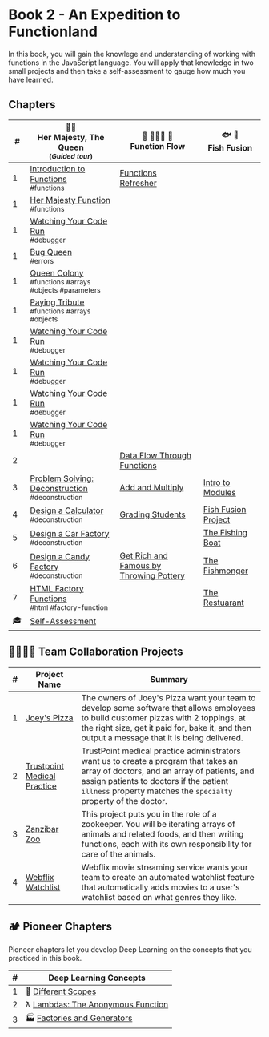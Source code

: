 # Book 2 - An Expedition to Functionland

In this book, you will gain the knowlege and understanding of working with functions in the JavaScript language. You will apply that knowledge in two small projects and then take a self-assessment to gauge how much you have learned.

## Chapters

| #   | 👸🏽 <br/> Her Majesty, The Queen <br/><sub>(_Guided tour_)</sub> | 🌊 🏄🏾‍♂️ 🌊<br/> Function Flow | 🐟 🍣 <br/> Fish Fusion |
| --- | --- | --- | --- |
| 1   | [Introduction to Functions](./chapters/QUEEN_INTRO.md) <br/> <sub style="font-size:0.85rem;">#functions</sub> | [Functions Refresher](./chapters/QUEEN_REFRESH.md) | |
| 1   | [Her Majesty Function](./chapters/QUEEN_HAIL.md) <br/> <sub style="font-size:0.85rem;">#functions</sub> | | |
| 1   | [Watching Your Code Run](./chapters/QUEEN_DEBUGGER.md) <br/> <sub style="font-size:0.85rem;">#debugger</sub> | | |
| 1   | [Bug Queen](./chapters/QUEEN_ERRORS.md) <br/> <sub style="font-size:0.85rem;">#errors</sub> | | |
| 1   | [Queen Colony](./chapters/QUEEN_COLLECTION.md) <br/> <sub style="font-size:0.85rem;">#functions #arrays #objects #parameters</sub> | | |
| 1   | [Paying Tribute](./chapters/QUEEN_TRIBUTE.md) <br/> <sub style="font-size:0.85rem;">#functions #arrays #objects</sub> | | |
| 1   | [Watching Your Code Run](./chapters/QUEEN_DEBUGGER.md) <br/> <sub style="font-size:0.85rem;">#debugger</sub> | | |
| 1   | [Watching Your Code Run](./chapters/QUEEN_DEBUGGER.md) <br/> <sub style="font-size:0.85rem;">#debugger</sub> | | |
| 1   | [Watching Your Code Run](./chapters/QUEEN_DEBUGGER.md) <br/> <sub style="font-size:0.85rem;">#debugger</sub> | | |
| 1   | [Watching Your Code Run](./chapters/QUEEN_DEBUGGER.md) <br/> <sub style="font-size:0.85rem;">#debugger</sub> | | |
| 2   |  | [Data Flow Through Functions](./chapters/FUNCTIONS_FLOW.md) | |
| 3   | [Problem Solving: Deconstruction](./chapters/FUNCTIONS_DECONSTRUCTION.md) <br/> <sub style="font-size:0.85rem;">#deconstruction</sub> | [Add and Multiply](./chapters/FUNCTIONS_MATH.md) |[Intro to Modules](./chapters/FUNCTIONS_MODULES.md) |
| 4   | [Design a Calculator](./chapters/FUNCTIONS_DECONSTRUCT_CALCULATOR.md) <br/> <sub style="font-size:0.85rem;">#deconstruction</sub> | [Grading Students](./chapters/FUNCTIONS_STUDENTS.md) | [Fish Fusion Project](./chapters/VEGGISH_SETUP.md) |
| 5   | [Design a Car Factory](./chapters/FUNCTIONS_CAR_FACTORY.md) <br/> <sub style="font-size:0.85rem;">#deconstruction</sub> | | [The Fishing Boat](./chapters/VEGGISH_BOAT.md)     |
| 6   | [Design a Candy Factory](./chapters/FUNCTIONS_CANDY_FACTORY.md) <br/> <sub style="font-size:0.85rem;">#deconstruction</sub> | [Get Rich and Famous by Throwing Pottery](./chapters/FUNCTIONS_POTTERY.md) | [The Fishmonger](./chapters/VEGGISH_MONGER.md) |
| 7   | [HTML Factory Functions](./chapters/FUNCTIONS_HOT_DOGS.md) <br/> <sub style="font-size:0.85rem;">#html #factory-function</sub> |  | [The Restuarant](./chapters/VEGGISH_FUSION.md)  |
| 🎓 | [Self-Assessment](./chapters/FUNCTIONS_ASSESSMENT.md)  |  |  |

## 👩‍👩‍👧‍👦 Team Collaboration Projects

| #   | Project Name | Summary |
| --- | ------------ | ------- |
| 1   | [Joey's Pizza](https://codesandbox.io/s/joeys-pizza-book-2-uckguz)                                | The owners of Joey's Pizza want your team to develop some software that allows employees to build customer pizzas with 2 toppings, at the right size, get it paid for, bake it, and then output a message that it is being delivered.             |
| 2   | [Trustpoint Medical Practice](https://codesandbox.io/s/trustpoint-medical-practice-book-2-zgs0iy) | TrustPoint medical practice administrators want us to create a program that takes an array of doctors, and an array of patients, and assign patients to doctors if the patient `illness` property matches the `specialty` property of the doctor. |
| 3   | [Zanzibar Zoo](https://codesandbox.io/s/book-2-zanzibar-zoo-syq2ny)                               | This project puts you in the role of a zookeeper. You will be iterating arrays of animals and related foods, and then writing functions, each with its own responsibility for care of the animals.                                                |
| 4   | [Webflix Watchlist](https://codesandbox.io/s/webflix-watchlist-uwclyt)                            | Webflix movie streaming service wants your team to create an automated watchlist feature that automatically adds movies to a user's watchlist based on what genres they like.                                                                     |

## 🏕 Pioneer Chapters

Pioneer chapters let you develop Deep Learning on the concepts that you practiced in this book.

| #   | Deep Learning Concepts |
| --- | ---------------------- |
| 1   | 🔭 [Different Scopes](./chapters/JS_SCOPE.md)                  |
| 2   | ƛ [Lambdas: The Anonymous Function](./chapters/FUNCTIONS_LAMBDA.md) |
| 3   | 🏭 [Factories and Generators](./chapters/FACTORY_GENERATOR.md)      |
